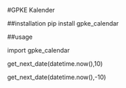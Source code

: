 #GPKE Kalender

##installation
pip install gpke_calendar

##usage

import gpke_calendar

get_next_date(datetime.now(),10)

get_next_date(datetime.now(),-10)